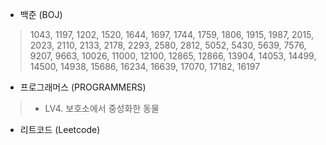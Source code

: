 
- 백준 (BOJ)
> 1043, 1197, 1202, 1520, 1644, 1697, 1744, 1759, 1806, 1915, 1987, 2015, 2023, 2110, 2133, 2178, 2293, 2580, 2812, 5052, 5430, 5639, 7576, 9207, 9663, 10026, 11000, 12100, 12865, 12866, 13904, 14053, 14499, 14500, 14938, 15686, 16234, 16639, 17070, 17182, 16197

- 프로그래머스 (PROGRAMMERS)
> - LV4. 보호소에서 중성화한 동물

- 리트코드 (Leetcode)
> 

